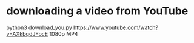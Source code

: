 # downloading a video from YouTube

python3 download_you.py https://www.youtube.com/watch?v=AXkbqdJFbcE 1080p MP4
